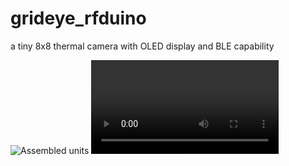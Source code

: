 grideye_rfduino
===============

a tiny 8x8 thermal camera with OLED display and BLE capability

![Assembled units](raw.github.com/akamediasystem/grideye_rfduino/grideye_v3_assembled.jpg)
![Demo video](raw.github.com/akamediasystem/grideye_rfduino/grideye_v3_demoVid.mp4)
